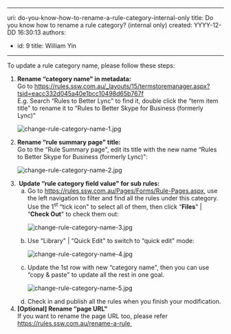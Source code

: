 

---
uri: do-you-know-how-to-rename-a-rule-category-internal-only
title: Do you know how to rename a rule category? (internal only)
created: YYYY-12-DD 16:30:13
authors:
  - id: 9
    title: William Yin
---




<span class='intro'> <p>To update a rule category name, please follow these steps&#58;​<br></p> </span>

<ol><li>
      <strong>Rename “category name&quot; in metadata&#58;</strong><br>Go to&#160;<a href="/_layouts/15/termstoremanager.aspx?tsid=eacc332d045a40e1bcc10498d65b767f">https&#58;//rules.ssw.com.au/_layouts/15/termstoremanager.aspx?tsid=eacc332d045a40e1bcc10498d65b767f</a><br>E.g. Search “Rules to Better Lync&quot; to find it, double click the “term item title&quot; to rename it to “Rules to Better Skype for Business (formerly Lync)&quot;&#160;<br>
      <dl class="image"><dt><img src="/PublishingImages/change-rule-category-name-1.jpg" alt="change-rule-category-name-1.jpg" /></dt></dl></li><li>
      <strong>Rename “rule summary page&quot; title&#58;</strong><br>Go to the “Rule Summary page&quot;, edit its title with the new name “Rules to Better Skype for Business (formerly Lync)&quot;&#58; <dl class="image"><dt><img src="/PublishingImages/change-rule-category-name-2.jpg" alt="change-rule-category-name-2.jpg" /></dt></dl></li><li>
      <strong>&#160;</strong><strong>Update “rule category field value&quot; for&#160;sub rules&#58;</strong> 
      <ol style="list-style&#58;lower-alpha;"><li>Go&#160;to&#160;<a href="/Pages/Forms/Rule-Pages.aspx">https&#58;//rules.ssw.com.au/Pages/Forms/Rule-Pages.aspx</a>, use the left navigation to filter and find all the rules under this category. Use the 1<sup>st</sup>&#160;“tick icon&quot; to select all of them, then click “<strong>Files</strong>&quot; | “<strong>Check Out</strong>&quot; to check them out&#58; <dl class="image"><dt><img src="/PublishingImages/change-rule-category-name-3.jpg" alt="change-rule-category-name-3.jpg" /></dt></dl></li><li>Use “Library&quot; | “Quick Edit&quot; to switch to “quick edit&quot; mode&#58; <dl class="image"><dt><img src="/PublishingImages/change-rule-category-name-4.jpg" alt="change-rule-category-name-4.jpg" /></dt></dl></li><li>Update the 1st row with new “category name&quot;, then you can use “copy &amp; paste&quot; to update all the rest in one goal. <dl class="image"><dt><img src="/PublishingImages/change-rule-category-name-5.jpg" alt="change-rule-category-name-5.jpg" data-pin-nopin="true" /></dt></dl></li><li>Check in and publish all the rules when you finish your modification.</li></ol></li><li>
      <strong>[Optional] Rename “page URL&quot;</strong><br>If you want to rename the page URL too, please refer <a href="/_layouts/15/FIXUPREDIRECT.ASPX?WebId=3dfc0e07-e23a-4cbb-aac2-e778b71166a2&amp;TermSetId=07da3ddf-0924-4cd2-a6d4-a4809ae20160&amp;TermId=b80e70f4-2076-403d-9c62-e7d59d3aa369">https&#58;//rules.ssw.com.au/rename-a-rule </a>&#160;&#160;<br></li></ol> ​<br>


